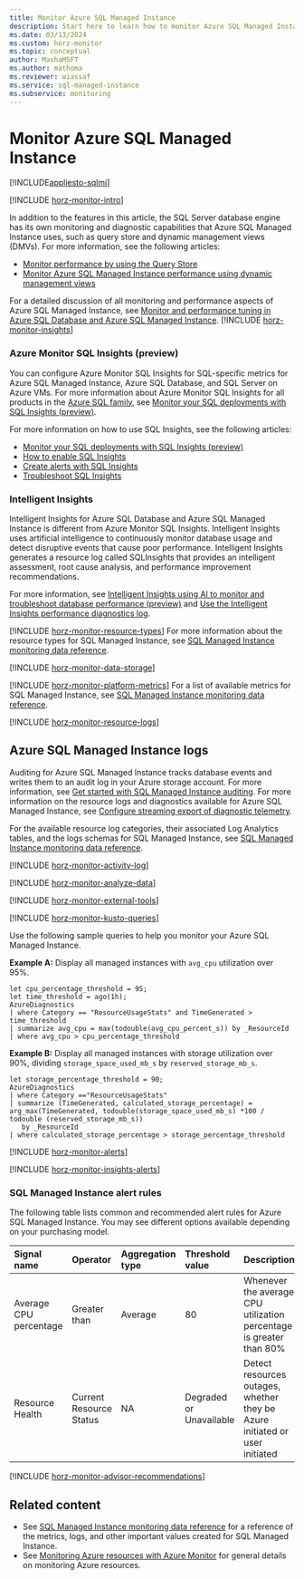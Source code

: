 ```yaml
---
title: Monitor Azure SQL Managed Instance
description: Start here to learn how to monitor Azure SQL Managed Instance.
ms.date: 03/13/2024
ms.custom: horz-monitor
ms.topic: conceptual
author: MashaMSFT
ms.author: mathoma
ms.reviewer: wiassaf
ms.service: sql-managed-instance
ms.subservice: monitoring
---
```


# Monitor Azure SQL Managed Instance
[!INCLUDE[appliesto-sqlmi](../includes/appliesto-sqlmi.md)]

[!INCLUDE [horz-monitor-intro](~/../azure-sql/reusable-content/ce-skilling/azure/includes/azure-monitor/horizontals/horz-monitor-intro.md)]

In addition to the features in this article, the SQL Server database engine has its own monitoring and diagnostic capabilities that Azure SQL Managed Instance uses, such as query store and dynamic management views (DMVs). For more information, see the following articles:

- [Monitor performance by using the Query Store](/sql/relational-databases/performance/monitoring-performance-by-using-the-query-store)
- [Monitor Azure SQL Managed Instance performance using dynamic management views](monitoring-with-dmvs.md)

For a detailed discussion of all monitoring and performance aspects of Azure SQL Managed Instance, see [Monitor and performance tuning in Azure SQL Database and Azure SQL Managed Instance](../database/monitor-tune-overview.md).
[!INCLUDE [horz-monitor-insights](~/../azure-sql/reusable-content/ce-skilling/azure/includes/azure-monitor/horizontals/horz-monitor-insights.md)]

### Azure Monitor SQL Insights (preview)

You can configure Azure Monitor SQL Insights for SQL-specific metrics for Azure SQL Managed Instance, Azure SQL Database, and SQL Server on Azure VMs. For more information about Azure Monitor SQL Insights for all products in the [Azure SQL family](index.yml), see [Monitor your SQL deployments with SQL Insights (preview)](/azure/azure-monitor/insights/sql-insights-overview).

For more information on how to use SQL Insights, see the following articles:

- [Monitor your SQL deployments with SQL Insights (preview)](../database/sql-insights-overview.md)
- [How to enable SQL Insights](../database/sql-insights-enable.md)
- [Create alerts with SQL Insights](../database/sql-insights-alerts.md)
- [Troubleshoot SQL Insights](../database/sql-insights-troubleshoot.md)

### Intelligent Insights

Intelligent Insights for Azure SQL Database and Azure SQL Managed Instance is different from Azure Monitor SQL Insights. Intelligent Insights uses artificial intelligence to continuously monitor database usage and detect disruptive events that cause poor performance. Intelligent Insights generates a resource log called SQLInsights that provides an intelligent assessment, root cause analysis, and performance improvement recommendations.

For more information, see [Intelligent Insights using AI to monitor and troubleshoot database performance (preview)](../database/intelligent-insights-overview.md) and [Use the Intelligent Insights performance diagnostics log](../database/intelligent-insights-use-diagnostics-log.md).

[!INCLUDE [horz-monitor-resource-types](~/../azure-sql/reusable-content/ce-skilling/azure/includes/azure-monitor/horizontals/horz-monitor-resource-types.md)]
For more information about the resource types for SQL Managed Instance, see [SQL Managed Instance monitoring data reference](monitoring-sql-managed-instance-azure-monitor-reference.md).

[!INCLUDE [horz-monitor-data-storage](~/../azure-sql/reusable-content/ce-skilling/azure/includes/azure-monitor/horizontals/horz-monitor-data-storage.md)]

[!INCLUDE [horz-monitor-platform-metrics](~/../azure-sql/reusable-content/ce-skilling/azure/includes/azure-monitor/horizontals/horz-monitor-platform-metrics.md)]
For a list of available metrics for SQL Managed Instance, see [SQL Managed Instance monitoring data reference](monitoring-sql-managed-instance-azure-monitor-reference.md#metrics).

[!INCLUDE [horz-monitor-resource-logs](~/../azure-sql/reusable-content/ce-skilling/azure/includes/azure-monitor/horizontals/horz-monitor-resource-logs.md)]

## Azure SQL Managed Instance logs

Auditing for Azure SQL Managed Instance tracks database events and writes them to an audit log in your Azure storage account. For more information, see [Get started with SQL Managed Instance auditing](auditing-configure.md).
For more information on the resource logs and diagnostics available for Azure SQL Managed Instance, see [Configure streaming export of diagnostic telemetry](../database/metrics-diagnostic-telemetry-logging-streaming-export-configure.md).

For the available resource log categories, their associated Log Analytics tables, and the logs schemas for SQL Managed Instance, see [SQL Managed Instance monitoring data reference](monitoring-sql-managed-instance-azure-monitor-reference.md#resource-logs).

[!INCLUDE [horz-monitor-activity-log](~/../azure-sql/reusable-content/ce-skilling/azure/includes/azure-monitor/horizontals/horz-monitor-activity-log.md)]

<a id="analyzing-metrics"></a>
[!INCLUDE [horz-monitor-analyze-data](~/../azure-sql/reusable-content/ce-skilling/azure/includes/azure-monitor/horizontals/horz-monitor-analyze-data.md)]

[!INCLUDE [horz-monitor-external-tools](~/../azure-sql/reusable-content/ce-skilling/azure/includes/azure-monitor/horizontals/horz-monitor-external-tools.md)]

[!INCLUDE [horz-monitor-kusto-queries](~/../azure-sql/reusable-content/ce-skilling/azure/includes/azure-monitor/horizontals/horz-monitor-kusto-queries.md)]

Use the following sample queries to help you monitor your Azure SQL Managed Instance.

**Example A:** Display all managed instances with `avg_cpu` utilization over 95%. 

```Kusto
let cpu_percentage_threshold = 95;
let time_threshold = ago(1h);
AzureDiagnostics
| where Category == "ResourceUsageStats" and TimeGenerated > time_threshold
| summarize avg_cpu = max(todouble(avg_cpu_percent_s)) by _ResourceId
| where avg_cpu > cpu_percentage_threshold
```

**Example B:** Display all managed instances with storage utilization over 90%, dividing `storage_space_used_mb_s` by `reserved_storage_mb_s`.

```Kusto
let storage_percentage_threshold = 90;
AzureDiagnostics
| where Category =="ResourceUsageStats"
| summarize (TimeGenerated, calculated_storage_percentage) = arg_max(TimeGenerated, todouble(storage_space_used_mb_s) *100 / todouble (reserved_storage_mb_s))
   by _ResourceId
| where calculated_storage_percentage > storage_percentage_threshold
```

[!INCLUDE [horz-monitor-alerts](~/../azure-sql/reusable-content/ce-skilling/azure/includes/azure-monitor/horizontals/horz-monitor-alerts.md)]

[!INCLUDE [horz-monitor-insights-alerts](~/../azure-sql/reusable-content/ce-skilling/azure/includes/azure-monitor/horizontals/horz-monitor-insights-alerts.md)]

### SQL Managed Instance alert rules
The following table lists common and recommended alert rules for Azure SQL Managed Instance. You may see different options available depending on your purchasing model.

| Signal name | Operator | Aggregation type  | Threshold value | Description |
|:---|:---|:---|:---|:---|
| Average CPU percentage | Greater than | Average | 80 | Whenever the average CPU utilization percentage is greater than 80% | 
| Resource Health | Current Resource Status | NA | Degraded or Unavailable | Detect resources outages, whether they be Azure initiated or user initiated |

[!INCLUDE [horz-monitor-advisor-recommendations](~/../azure-sql/reusable-content/ce-skilling/azure/includes/azure-monitor/horizontals/horz-monitor-advisor-recommendations.md)]

## Related content

- See [SQL Managed Instance monitoring data reference](monitoring-sql-managed-instance-azure-monitor-reference.md) for a reference of the metrics, logs, and other important values created for SQL Managed Instance.
- See [Monitoring Azure resources with Azure Monitor](/azure/azure-monitor/essentials/monitor-azure-resource) for general details on monitoring Azure resources.
